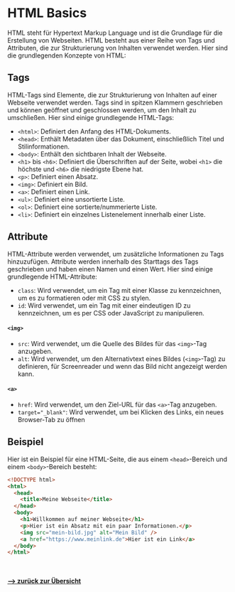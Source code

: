 # HTML Basics

HTML steht für Hypertext Markup Language und ist die Grundlage für die Erstellung von Webseiten. HTML besteht aus einer Reihe von Tags und Attributen, die zur Strukturierung von Inhalten verwendet werden. Hier sind die grundlegenden Konzepte von HTML:

## Tags

HTML-Tags sind Elemente, die zur Strukturierung von Inhalten auf einer Webseite verwendet werden. Tags sind in spitzen Klammern geschrieben und können geöffnet und geschlossen werden, um den Inhalt zu umschließen. Hier sind einige grundlegende HTML-Tags:

- `<html>`: Definiert den Anfang des HTML-Dokuments.
- `<head>`: Enthält Metadaten über das Dokument, einschließlich Titel und Stilinformationen.
- `<body>`: Enthält den sichtbaren Inhalt der Webseite.
- `<h1>` bis `<h6>`: Definiert die Überschriften auf der Seite, wobei `<h1>` die höchste und `<h6>` die niedrigste Ebene hat.
- `<p>`: Definiert einen Absatz.
- `<img>`: Definiert ein Bild.
- `<a>`: Definiert einen Link.
- `<ul>`: Definiert eine unsortierte Liste.
- `<ol>`: Definiert eine sortierte/nummerierte Liste.
- `<li>`: Definiert ein einzelnes Listenelement innerhalb einer Liste.

## Attribute

HTML-Attribute werden verwendet, um zusätzliche Informationen zu Tags hinzuzufügen. Attribute werden innerhalb des Starttags des Tags geschrieben und haben einen Namen und einen Wert. Hier sind einige grundlegende HTML-Attribute:

- `class`: Wird verwendet, um ein Tag mit einer Klasse zu kennzeichnen, um es zu formatieren oder mit CSS zu stylen.
- `id`: Wird verwendet, um ein Tag mit einer eindeutigen ID zu kennzeichnen, um es per CSS oder JavaScript zu manipulieren.

#### `<img>` 
- `src`: Wird verwendet, um die Quelle des Bildes für das `<img>`-Tag anzugeben.
- `alt`: Wird verwendet, um den Alternativtext eines Bildes (`<img>`-Tag) zu definieren, für Screenreader und wenn das Bild nicht angezeigt werden kann.
#### `<a>`
- `href`: Wird verwendet, um den Ziel-URL für das `<a>`-Tag anzugeben.
- `target="_blank"`: Wird verwendet, um bei Klicken des Links, ein neues Browser-Tab zu öffnen

## Beispiel

Hier ist ein Beispiel für eine HTML-Seite, die aus einem `<head>`-Bereich und einem `<body>`-Bereich besteht:

```html
<!DOCTYPE html>
<html>
  <head>
    <title>Meine Webseite</title>
  </head>
  <body>
    <h1>Willkommen auf meiner Webseite</h1>
    <p>Hier ist ein Absatz mit ein paar Informationen.</p>
    <img src="mein-bild.jpg" alt="Mein Bild" />
    <a href="https://www.meinlink.de">Hier ist ein Link</a>
  </body>
</html>
```


<br><br>
[**--> zurück zur Übersicht**](/README.md)
